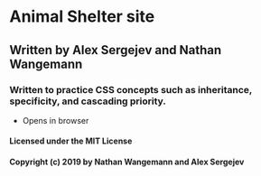 # Animal Shelter site

## Written by Alex Sergejev and Nathan Wangemann

### Written to practice CSS concepts such as inheritance, specificity, and cascading priority.

* Opens in browser

#### Licensed under the MIT License
#### Copyright (c) 2019 by Nathan Wangemann and Alex Sergejev
